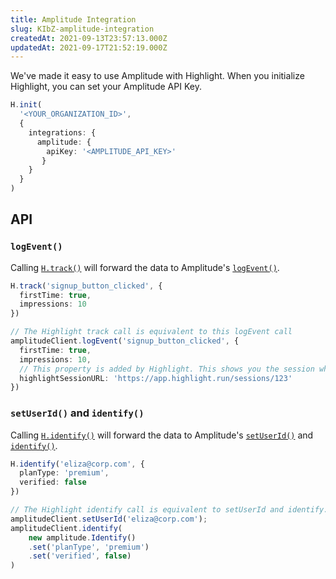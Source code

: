 ```yaml
---
title: Amplitude Integration
slug: KIbZ-amplitude-integration
createdAt: 2021-09-13T23:57:13.000Z
updatedAt: 2021-09-17T21:52:19.000Z
---
```


We've made it easy to use Amplitude with Highlight. When you initialize Highlight, you can set your Amplitude API Key.

```typescript
H.init(
  '<YOUR_ORGANIZATION_ID>',
  {
    integrations: {
      amplitude: {
        apiKey: '<AMPLITUDE_API_KEY>'
       }
    }
  }
)
```

## API

### `logEvent()`

Calling [`H.track()`](/api/h-track) will forward the data to Amplitude's [`logEvent()`](https://amplitude.github.io/Amplitude-JavaScript/#amplitudeclientlogevent).

```typescript
H.track('signup_button_clicked', {
  firstTime: true,
  impressions: 10
})

// The Highlight track call is equivalent to this logEvent call
amplitudeClient.logEvent('signup_button_clicked', {
  firstTime: true,
  impressions: 10,
  // This property is added by Highlight. This shows you the session where this event happened.
  highlightSessionURL: 'https://app.highlight.run/sessions/123'
})
```

### `setUserId()` and `identify()`

Calling [`H.identify()`](/api/h-identify) will forward the data to Amplitude's [`setUserId()`](https://amplitude.github.io/Amplitude-JavaScript/#amplitudeclientlogevent) and [`identify()`](https://amplitude.github.io/Amplitude-JavaScript/Identify/).

```typescript
H.identify('eliza@corp.com', {
  planType: 'premium',
  verified: false
})

// The Highlight identify call is equivalent to setUserId and identify.
amplitudeClient.setUserId('eliza@corp.com');
amplitudeClient.identify(
    new amplitude.Identify()
    .set('planType', 'premium')
    .set('verified', false)
)
```



